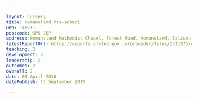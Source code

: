 ```yaml
---

layout: nursery
title: Nomansland Pre-school
urn: 145931
postcode: SP5 2BP
address: Nomansland Methodist Chapel, Forest Road, Nomansland, Salisbury, Wiltshire, SP5 2BP
latestReportUrl: https://reports.ofsted.gov.uk/provider/files/2511373/urn/145931.pdf
teaching: 2
development: 2
leadership: 2
outcomes: 2
overall: 2
date: 01 April 2018 
datePublish: 15 September 2015

---
```

